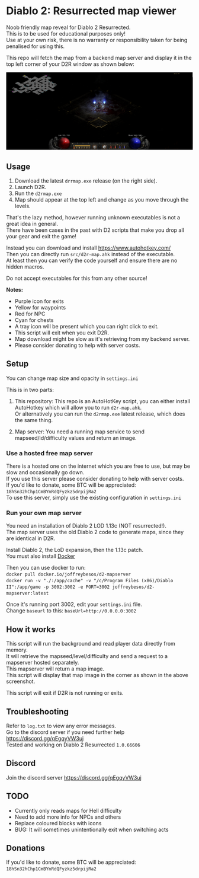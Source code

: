 # Diablo 2: Resurrected map viewer

Noob friendly map reveal for Diablo 2 Resurrected.  
This is to be used for educational purposes only!  
Use at your own risk, there is no warranty or responsibility taken for being penalised for using this.  

This repo will fetch the map from a backend map server and display it in the top left corner of your D2R window as shown below:

![Durance of Hate Level 2](duranceofhate2.png)

## Usage

1. Download the latest `drrmap.exe` release (on the right side).
2. Launch D2R.
3. Run the `d2rmap.exe`
4. Map should appear at the top left and change as you move through the levels.

That's the lazy method, however running unknown executables is not a great idea in general.  
There have been cases in the past with D2 scripts that make you drop all your gear and exit the game!  

Instead you can download and install <https://www.autohotkey.com/>  
Then you can directly run `src/d2r-map.ahk` instead of the executable.  
At least then you can verify the code yourself and ensure there are no hidden macros.  

Do not accept executables for this from any other source!

**Notes:**

- Purple icon for exits
- Yellow for waypoints
- Red for NPC
- Cyan for chests  
- A tray icon will be present which you can right click to exit.
- This script will exit when you exit D2R.
- Map download might be slow as it's retrieving from my backend server.
- Please consider donating to help with server costs.

## Setup

You can change map size and opacity in `settings.ini`  

This is in two parts:

1. This repository:
This repo is an AutoHotKey script, you can either install AutoHotkey which will allow you to run `d2r-map.ahk`.  
Or alternatively you can run the `d2rmap.exe` latest release, which does the same thing.

2. Map server:
You need a running map service to send mapseed/id/difficulty values and return an image.

### Use a hosted free map server

There is a hosted one on the internet which you are free to use, but may be slow and occasionally go down.  
If you use this server please consider donating to help with server costs.  
If you'd like to donate, some BTC will be appreciated:  
`18hSn32hChp1CmBYnRdQFyzkz5drpijRa2`  
To use this server, simply use the existing configuration in `settings.ini`

### Run your own map server

You need an installation of Diablo 2 LOD 1.13c (NOT resurrected!).  
The map server uses the old Diablo 2 code to generate maps, since they are identical in D2R.

Install Diablo 2, the LoD expansion, then the 1.13c patch.  
You must also install [Docker](https://docs.docker.com/get-docker/)  

Then you can use docker to run:  
`docker pull docker.io/joffreybesos/d2-mapserver`  
`docker run -v "./:/app/cache" -v "/c/Program Files (x86)/Diablo II":/app/game -p 3002:3002 -e PORT=3002 joffreybesos/d2-mapserver:latest`

Once it's running port 3002, edit your `settings.ini` file.  
Change `baseurl` to this: `baseUrl=http://0.0.0.0:3002`

## How it works

This script will run the background and read player data directly from memory.  
It will retrieve the mapseed/level/difficulty and send a request to a mapserver hosted separately.  
This mapserver will return a map image.  
This script will display that map image in the corner as shown in the above screenshot.  

This script will exit if D2R is not running or exits.  

## Troubleshooting

Refer to `log.txt` to view any error messages.  
Go to the discord server if you need further help <https://discord.gg/qEgqyVW3uj>  
Tested and working on Diablo 2 Resurrected `1.0.66606`

## Discord

Join the discord server  <https://discord.gg/qEgqyVW3uj>

## TODO

- Currently only reads maps for Hell difficulty  
- Need to add more info for NPCs and others
- Replace coloured blocks with icons
- BUG: It will sometimes unintentionally exit when switching acts

## Donations

If you'd like to donate, some BTC will be appreciated:  
`18hSn32hChp1CmBYnRdQFyzkz5drpijRa2`  
